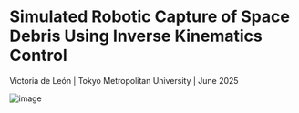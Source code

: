 # Simulated Robotic Capture of Space Debris Using Inverse Kinematics Control
Victoria de León | Tokyo Metropolitan University | June 2025


![image](https://github.com/user-attachments/assets/e0f0e02a-5988-46e6-9e0f-fe7ebe08aeea)

